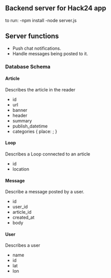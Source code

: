 ## Backend server for Hack24 app

to run:
-npm install
-node server.js


## Server functions

+ Push chat notifications.
+ Handle messages being posted to it.


### Database Schema

#### Article
Describes the article in the reader

+ id
+ url
+ banner
+ header
+ summary
+ publish_datetime
+ categories {
	place: ;
}


#### Loop
Describes a Loop connected to an article

+ id
+ location


#### Message
Describe a message posted by a user.

+ id
+ user_id
+ article_id
+ created_at
+ body


#### User
Describes a user

+ name
+ id
+ lat
+ lon